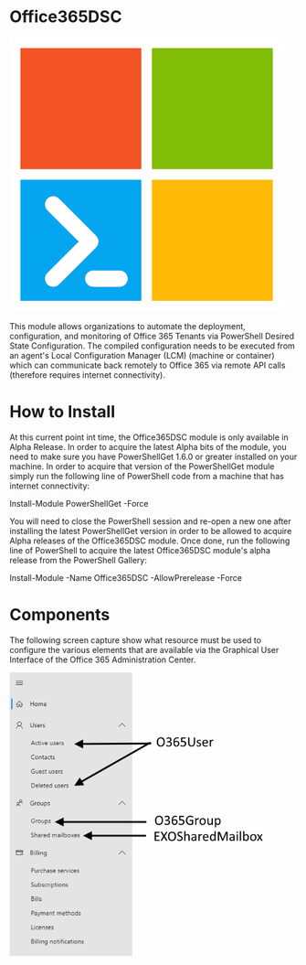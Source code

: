 
# Office365DSC

![DSC Resources Flow](https://github.com/Microsoft/Office365DSC/blob/master/Images/Logo.png?raw=true)

This module allows organizations to automate the deployment, 
configuration, and monitoring of Office 365 Tenants via PowerShell 
Desired State Configuration. The compiled configuration needs to be 
executed from an agent's Local Configuration Manager (LCM) (machine 
or container) which can communicate back remotely to Office 365 via 
remote API calls (therefore requires internet connectivity).

# How to Install

At this current point int time, the Office365DSC module is only 
available in Alpha Release. In order to acquire the latest Alpha 
bits of the module, you need to make sure you have PowerShellGet 
1.6.0 or greater installed on your machine. In order to acquire that 
version of the PowerShellGet module simply run the following line of 
PowerShell code from a machine that has internet connectivity:

Install-Module PowerShellGet -Force

You will need to close the PowerShell session and re-open a new one 
after installing the latest PowerShellGet version in order to be 
allowed to acquire Alpha releases of the Office365DSC module. Once 
done, run the following line of PowerShell to acquire the latest 
Office365DSC module's alpha release from the PowerShell Gallery:

Install-Module -Name Office365DSC -AllowPrerelease -Force

# Components

The following screen capture show what resource must be used to 
configure the various elements that are available via the Graphical 
User Interface of the Office 365 Administration Center.

![Components](https://github.com/Microsoft/Office365DSC/raw/Dev/Images/Navigation.png)
